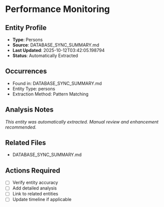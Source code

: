 # Performance Monitoring

## Entity Profile
- **Type**: Persons
- **Source**: DATABASE_SYNC_SUMMARY.md
- **Last Updated**: 2025-10-12T03:42:05.198794
- **Status**: Automatically Extracted

## Occurrences
- Found in: DATABASE_SYNC_SUMMARY.md
- Entity Type: persons
- Extraction Method: Pattern Matching

## Analysis Notes
*This entity was automatically extracted. Manual review and enhancement recommended.*

## Related Files
- DATABASE_SYNC_SUMMARY.md

## Actions Required
- [ ] Verify entity accuracy
- [ ] Add detailed analysis
- [ ] Link to related entities
- [ ] Update timeline if applicable
